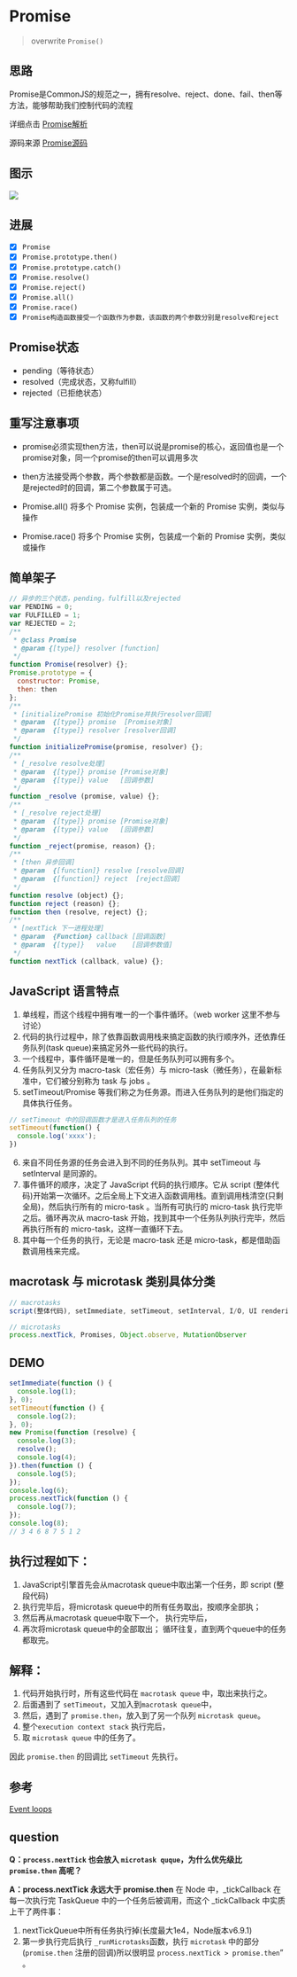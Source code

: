 # Promise

>overwrite `Promise()`


## 思路

Promise是CommonJS的规范之一，拥有resolve、reject、done、fail、then等方法，能够帮助我们控制代码的流程

详细点击 [Promise解析](http://es6.ruanyifeng.com/#docs/promise)

源码来源 [Promise源码](https://github.com/stefanpenner/es6-promise/blob/master/dist/es6-promise.js)

## 图示

![](https://mdn.mozillademos.org/files/8633/promises.png)

## 进展
- [x] `Promise`
- [x] `Promise.prototype.then()`
- [x] `Promise.prototype.catch()`
- [x] `Promise.resolve()`
- [x] `Promise.reject()`
- [x] `Promise.all()` 
- [x] `Promise.race()` 
- [x] `Promise构造函数接受一个函数作为参数，该函数的两个参数分别是resolve和reject`

## Promise状态
- pending（等待状态）
- resolved（完成状态，又称fulfill）
- rejected（已拒绝状态）

## 重写注意事项
- promise必须实现then方法，then可以说是promise的核心，返回值也是一个promise对象，同一个promise的then可以调用多次

- then方法接受两个参数，两个参数都是函数。一个是resolved时的回调，一个是rejected时的回调，第二个参数属于可选。

- Promise.all() 将多个 Promise 实例，包装成一个新的 Promise 实例，类似与操作

- Promise.race() 将多个 Promise 实例，包装成一个新的 Promise 实例，类似或操作 

## 简单架子
```javascript
// 异步的三个状态，pending，fulfill以及rejected
var PENDING = 0;
var FULFILLED = 1;
var REJECTED = 2;
/**
 * @class Promise
 * @param {[type]} resolver [function]
 */
function Promise(resolver) {};
Promise.prototype = {
  constructor: Promise,
  then: then
};
/**
 * [initializePromise 初始化Promise并执行resolver回调]
 * @param  {[type]} promise  [Promise对象]
 * @param  {[type]} resolver [resolver回调]
 */
function initializePromise(promise, resolver) {};
/**
 * [_resolve resolve处理]
 * @param  {[type]} promise [Promise对象]
 * @param  {[type]} value   [回调参数]
 */
function _resolve (promise, value) {};
/**
 * [_resolve reject处理]
 * @param  {[type]} promise [Promise对象]
 * @param  {[type]} value   [回调参数]
 */
function _reject(promise, reason) {};
/**
 * [then 异步回调]
 * @param  {[function]} resolve [resolve回调]
 * @param  {[function]} reject  [reject回调]
 */
function resolve (object) {};
function reject (reason) {};
function then (resolve, reject) {};
/**
 * [nextTick 下一进程处理]
 * @param  {Function} callback [回调函数]
 * @param  {[type]}   value    [回调参数值]
 */
function nextTick (callback, value) {};

```

##  JavaScript 语言特点

1. 单线程，而这个线程中拥有唯一的一个事件循环。（web worker 这里不参与讨论）
2. 代码的执行过程中，除了依靠函数调用栈来搞定函数的执行顺序外，还依靠任务队列(task queue)来搞定另外一些代码的执行。
3. 一个线程中，事件循环是唯一的，但是任务队列可以拥有多个。
4. 任务队列又分为 macro-task（宏任务）与 micro-task（微任务），在最新标准中，它们被分别称为 task 与 jobs 。
5. setTimeout/Promise 等我们称之为任务源。而进入任务队列的是他们指定的具体执行任务。
```javascript
// setTimeout 中的回调函数才是进入任务队列的任务
setTimeout(function() {
  console.log('xxxx');
})
```
6. 来自不同任务源的任务会进入到不同的任务队列。其中 setTimeout 与 setInterval 是同源的。
7. 事件循环的顺序，决定了 JavaScript 代码的执行顺序。它从 script (整体代码)开始第一次循环。之后全局上下文进入函数调用栈。直到调用栈清空(只剩全局)，然后执行所有的 micro-task 。当所有可执行的 micro-task 执行完毕之后。循环再次从 macro-task 开始，找到其中一个任务队列执行完毕，然后再执行所有的 micro-task，这样一直循环下去。
8. 其中每一个任务的执行，无论是 macro-task 还是 micro-task，都是借助函数调用栈来完成。

## macrotask 与 microtask 类别具体分类

```js
// macrotasks
script(整体代码), setImmediate, setTimeout, setInterval, I/O, UI rendering

// microtasks
process.nextTick, Promises, Object.observe, MutationObserver
```

## DEMO

```javascript
setImmediate(function () {
  console.log(1);
}, 0);
setTimeout(function () {
  console.log(2);
}, 0);
new Promise(function (resolve) {
  console.log(3);
  resolve();
  console.log(4);
}).then(function () {
  console.log(5);
});
console.log(6);
process.nextTick(function () {
  console.log(7);
});
console.log(8);
// 3 4 6 8 7 5 1 2
```

## 执行过程如下：

1. JavaScript引擎首先会从macrotask queue中取出第一个任务，即 script (整段代码) 
2. 执行完毕后，将microtask queue中的所有任务取出，按顺序全部执；
3. 然后再从macrotask queue中取下一个，
执行完毕后，
4. 再次将microtask queue中的全部取出；
循环往复，直到两个queue中的任务都取完。

## 解释：
1. 代码开始执行时，所有这些代码在 `macrotask queue` 中，取出来执行之。
2. 后面遇到了 `setTimeout`，又加入到`macrotask queue`中，
3. 然后，遇到了 `promise.then`，放入到了另一个队列 `microtask queue`。
4. 整个`execution context stack` 执行完后，
5. 取 `microtask queue` 中的任务了。

因此 `promise.then` 的回调比 `setTimeout` 先执行。

## 参考

[Event loops](https://html.spec.whatwg.org/multipage/webappapis.html#event-loops)

## question

**Q：`process.nextTick` 也会放入 `microtask quque`，为什么优先级比 `promise.then` 高呢？**

**A：process.nextTick 永远大于 promise.then** 
在 Node 中，_tickCallback 在每一次执行完 TaskQueue 中的一个任务后被调用，而这个 _tickCallback 中实质上干了两件事：
1. nextTickQueue中所有任务执行掉(长度最大1e4，Node版本v6.9.1)
2. 第一步执行完后执行 `_runMicrotasks`函数，执行 `microtask` 中的部分(`promise.then` 注册的回调)所以很明显 `process.nextTick > promise.then`”
。
